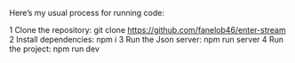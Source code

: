 Here’s my usual process for running code:

1 Clone the repository: git clone https://github.com/fanelob46/enter-stream
2 Install dependencies: npm i
3 Run the Json server: npm run server
4 Run the project: npm run dev
